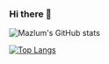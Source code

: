 ### Hi there 👋

<!--
**MazlumAltay/MazlumAltay** is a ✨ _special_ ✨ repository because its `README.md` (this file) appears on your GitHub profile.

Here are some ideas to get you started:

- 🔭 I’m currently working on ...
- 🌱 I’m currently learning ...
- 👯 I’m looking to collaborate on ...
- 🤔 I’m looking for help with ...
- 💬 Ask me about ...
- 📫 How to reach me: ...
- 😄 Pronouns: ...
- ⚡ Fun fact: ...
-->
![Mazlum's GitHub stats](https://github-readme-stats.vercel.app/api?username=anuraghazra&show_icons=true&theme=radical)





[![Top Langs](https://github-readme-stats.vercel.app/api/top-langs/?username=MazlumAltay&layout=compact)](https://github.com/anuraghazra/github-readme-stats)

